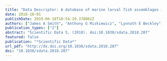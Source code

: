 ```yaml
---
title: "Data Descriptor: A database of marine larval fish assemblages in Australian temperate and subtropical waters"
date: 2018-10-01
publishDate: 2019-06-18T10:54:19.378062Z
authors: ["James A Smith", "Anthony G Miskiewicz", "Lynnath E Beckley", "Jason D Everett", "Valquı́ria Garcia", "Charles A Gray", "David Holliday", "Alan R Jordan", "John Keane", "Ana Lara-Lopez", "Jeffrey M Leis", "Paloma A Matis", "Barbara A Muhling", "FRANCISCO J NEIRA", "Anthony J Richardson", "Kimberley A Smith", "Kerrie M Swadling", "Augy Syahailatua", "Matthew D Taylor", "Paul D van Ruth", "Tim M Ward", "Iain M Suthers"]
publication_types: ["2"]
abstract: "Scientific Data 5, (2018). doi:10.1038/sdata.2018.207"
featured: false
publication: "*Scientific Data*"
url_pdf: "http://dx.doi.org/10.1038/sdata.2018.207"
doi: "10.1038/sdata.2018.207"
---
```


